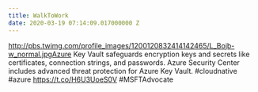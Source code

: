 ```yaml
---
title: WalkToWork
date: 2020-03-19 07:14:09.017000000 Z
---
```


 http://pbs.twimg.com/profile_images/1200120832414142465/L_Bojb-w_normal.jpgAzure Key Vault safeguards encryption keys and secrets like certificates, connection strings, and passwords. Azure Security Center includes advanced threat protection for Azure Key Vault. #cloudnative #azure https://t.co/H6U3UoeS0V #MSFTAdvocate